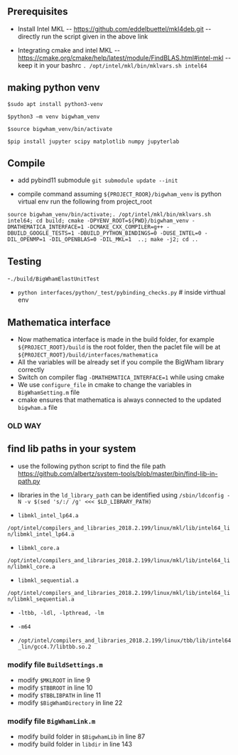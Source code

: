 
## Prerequisites

- Install Intel MKL
-- https://github.com/eddelbuettel/mkl4deb.git
-- directly run the script given in the above link
   
- Integrating cmake and intel MKL
-- https://cmake.org/cmake/help/latest/module/FindBLAS.html#intel-mkl
-- keep it in your bashrc
`. /opt/intel/mkl/bin/mklvars.sh intel64`

## making python venv

```
$sudo apt install python3-venv 

$python3 –m venv bigwham_venv 

$source bigwham_venv/bin/activate 

$pip install jupyter scipy matplotlib numpy jupyterlab 
```

## Compile

- add pybind11 submodule
  `git submodule update --init`

- compile command assuming `${PROJECT_ROOR}/bigwham_venv` is python virtual env
  run the following from project_root
```
source bigwham_venv/bin/activate;. /opt/intel/mkl/bin/mklvars.sh intel64; cd build; cmake -DPYENV_ROOT=${PWD}/bigwham_venv -DMATHEMATICA_INTERFACE=1 -DCMAKE_CXX_COMPILER=g++ -DBUILD_GOOGLE_TESTS=1 -DBUILD_PYTHON_BINDINGS=0 -DUSE_INTEL=0 -DIL_OPENMP=1 -DIL_OPENBLAS=0 -DIL_MKL=1  ..; make -j2; cd ..
```

## Testing

-`./build/BigWhamElastUnitTest`
- `python interfaces/python/_test/pybinding_checks.py` # inside virthual env



## Mathematica interface

- Now mathematica interface is made in the build folder, for example `${PROJECT_ROOT}/build` is the root folder, then the paclet file will be at `${PROJECT_ROOT}/build/interfaces/mathematica`
- All the variables will be already set if you compile the BigWham library correctly
- Switch on compiler flag `-DMATHEMATICA_INTERFACE=1` while using cmake
- We use `configure_file` in cmake to change the variables in `BigWhamSetting.m` file
- cmake ensures that mathematica is always connected to the updated `bigwham.a` file

### OLD WAY

## find lib paths in your system
- use the following python script to find the file path
 https://github.com/albertz/system-tools/blob/master/bin/find-lib-in-path.py

- libraries in the `ld_library_path` can be identified using 
`/sbin/ldconfig -N -v $(sed 's/:/ /g' <<< $LD_LIBRARY_PATH)`



- `libmkl_intel_lp64.a`

`/opt/intel/compilers_and_libraries_2018.2.199/linux/mkl/lib/intel64_lin/libmkl_intel_lp64.a`

- `libmkl_core.a`

`/opt/intel/compilers_and_libraries_2018.2.199/linux/mkl/lib/intel64_lin/libmkl_core.a`

- `libmkl_sequential.a`

`/opt/intel/compilers_and_libraries_2018.2.199/linux/mkl/lib/intel64_lin/libmkl_sequential.a`


- `-ltbb, -ldl, -lpthread, -lm`

- `-m64`

- `/opt/intel/compilers_and_libraries_2018.2.199/linux/tbb/lib/intel64_lin/gcc4.7/libtbb.so.2`

### modify file `BuildSettings.m`
- modify `$MKLROOT` in line 9
- modify `$TBBROOT` in line 10
- modify `$TBBLIBPATH` in line 11 
- modify `$BigWhamDirectory` in line 22

### modify file `BigWhamLink.m`
- modify build folder in `$BigwhamLib` in line 87
- modify build folder in `libdir` in line 143
